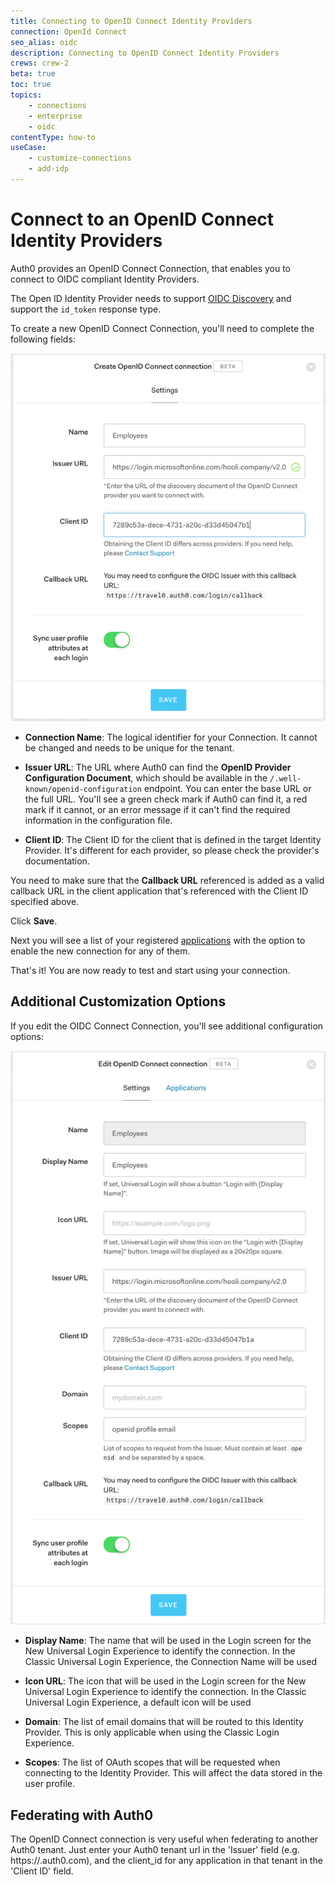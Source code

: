 ```yaml
---
title: Connecting to OpenID Connect Identity Providers
connection: OpenId Connect
seo_alias: oidc
description: Connecting to OpenID Connect Identity Providers
crews: crew-2
beta: true
toc: true
topics:
    - connections
    - enterprise
    - oidc
contentType: how-to
useCase:
    - customize-connections
    - add-idp
---
```


# Connect to an OpenID Connect Identity Providers

Auth0 provides an OpenID Connect Connection, that enables you to connect to OIDC compliant Identity Providers. 

The Open ID Identity Provider needs to support [OIDC Discovery](ttps://openid.net/specs/openid-connect-discovery-1_0.html) and support the `id_token` response type.

To create a new OpenID Connect Connection, you'll need to complete the following fields:

![](/media/articles/connections/enterprise/oidc/oidc-small.png)

* **Connection Name**: The logical identifier for your Connection. It cannot be changed and needs to be unique for the tenant.

* **Issuer URL**: The URL where Auth0 can find the **OpenID Provider Configuration Document**, which should be available in the `/.well-known/openid-configuration` endpoint. You can enter the base URL or the full URL. You'll see a green check mark if Auth0 can find it, a red mark if it cannot, or an error message if it can't find the required information in the configuration file.

* **Client ID**: The Client ID for the client that is defined in the target Identity Provider. It's different for each provider, so please check the provider's documentation.

You need to make sure that the **Callback URL** referenced is added as a valid callback URL in the client application that's referenced with the Client ID specified above.

Click __Save__.

Next you will see a list of your registered [applications](${manage_url}/#/applications) with the option to enable the new connection for any of them.

That's it! You are now ready to test and start using your connection.

## Additional Customization Options

If you edit the OIDC Connect Connection, you'll see additional configuration options:

![](/media/articles/connections/enterprise/oidc/oidc-details.png)

* **Display Name**: The name that will be used in the Login screen for the New Universal Login Experience to identify the connection. In the Classic Universal Login Experience, the Connection Name will be used

* **Icon URL**: The icon that will be used in the Login screen for the New Universal Login Experience to identify the connection. In the Classic Universal Login Experience, a default icon will be used

* **Domain**: The list of email domains that will be routed to this Identity Provider. This is only applicable when using the Classic Login Experience.

* **Scopes**: The list of OAuth scopes that will be requested when connecting to the Identity Provider. This will affect the data stored in the user profile.

## Federating with Auth0

The OpenID Connect connection is very useful when federating to another Auth0 tenant. Just enter your Auth0 tenant url in the 'Issuer' field (e.g. https://<tenant>.auth0.com), and the client_id for any application in that tenant in the 'Client ID' field.
